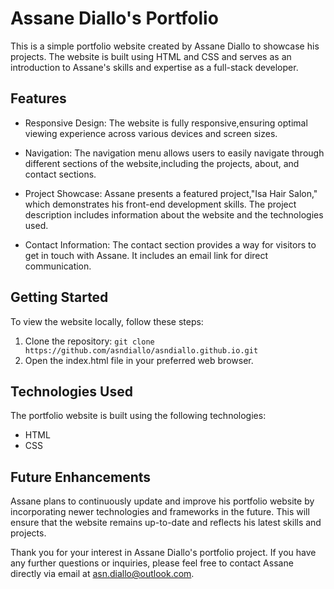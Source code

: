 # Assane Diallo's Portfolio

This is a simple portfolio website created by Assane Diallo to showcase his projects. The website is built using HTML and CSS and serves as an introduction to Assane's skills and expertise as a full-stack developer.

## Features

- Responsive Design: The website is fully responsive,ensuring optimal viewing experience across various devices and screen sizes.

- Navigation: The navigation menu allows users to easily navigate through different sections of the website,including the projects, about, and contact sections.

- Project Showcase: Assane presents a featured project,"Isa Hair Salon," which demonstrates his front-end development skills. The project description includes information about the website and the technologies used.

- Contact Information: The contact section provides a way for visitors to get in touch with Assane. It includes an email link for direct communication.

## Getting Started

To view the website locally, follow these steps:

1. Clone the repository:
   `git clone https://github.com/asndiallo/asndiallo.github.io.git`
2. Open the index.html file in your preferred web browser.

## Technologies Used

The portfolio website is built using the following technologies:

- HTML
- CSS

## Future Enhancements

Assane plans to continuously update and improve his portfolio website by incorporating newer technologies and frameworks in the future. This will ensure that the website remains up-to-date and reflects his latest skills and projects.

Thank you for your interest in Assane Diallo's portfolio project. If you have any further questions or inquiries, please feel free to contact Assane directly via email at asn.diallo@outlook.com.
